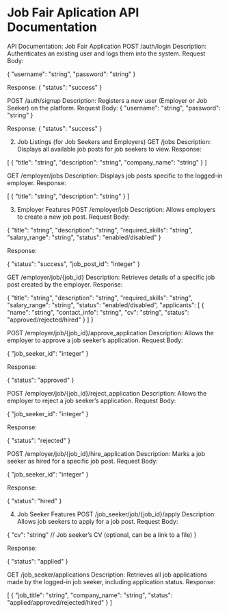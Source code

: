 # Job Fair Aplication API Documentation
API Documentation: Job Fair Application
POST /auth/login
Description: Authenticates an existing user and logs them into the system.
Request Body:

{
  "username": "string",
  "password": "string"
}

Response:
{
  "status": "success"
}


POST /auth/signup
Description: Registers a new user (Employer or Job Seeker) on the platform.
Request Body:
{
  "username": "string",
  "password": "string"
}

Response:
{
  "status": "success"
}



2. Job Listings (for Job Seekers and Employers)
GET /jobs
Description: Displays all available job posts for job seekers to view.
Response:

[
  {
    "title": "string",
    "description": "string",
    "company_name": "string"
  }
]

GET /employer/jobs
Description: Displays job posts specific to the logged-in employer.
Response:

[
  {
    "title": "string",
    "description": "string"
  }
]


3. Employer Features
POST /employer/job
Description: Allows employers to create a new job post.
Request Body:

{
  "title": "string",
  "description": "string",
  "required_skills": "string",
  "salary_range": "string",
  "status": "enabled/disabled"
}

Response:

{
  "status": "success",
  "job_post_id": "integer"
}


GET /employer/job/{job_id}
Description: Retrieves details of a specific job post created by the employer.
Response:

{
  "title": "string",
  "description": "string",
  "required_skills": "string",
  "salary_range": "string",
  "status": "enabled/disabled",
  "applicants": [
    {
      "name": "string",
      "contact_info": "string",
      "cv": "string",
      "status": "approved/rejected/hired"
    }
  ]
}

POST /employer/job/{job_id}/approve_application
Description: Allows the employer to approve a job seeker’s application.
Request Body:

{
  "job_seeker_id": "integer"
}

Response:

{
  "status": "approved"
}


POST /employer/job/{job_id}/reject_application
Description: Allows the employer to reject a job seeker’s application.
Request Body:

{
  "job_seeker_id": "integer"
}

Response:

{
  "status": "rejected"
}


POST /employer/job/{job_id}/hire_application
Description: Marks a job seeker as hired for a specific job post.
Request Body:

{
  "job_seeker_id": "integer"
}

Response:

{
  "status": "hired"
}



4. Job Seeker Features
POST /job_seeker/job/{job_id}/apply
Description: Allows job seekers to apply for a job post.
Request Body:

{
  "cv": "string"  // Job seeker’s CV (optional, can be a link to a file)
}

Response:

{
  "status": "applied"
}

GET /job_seeker/applications
Description: Retrieves all job applications made by the logged-in job seeker, including application status.
Response:

[
  {
    "job_title": "string",
    "company_name": "string",
    "status": "applied/approved/rejected/hired"
  }
]

